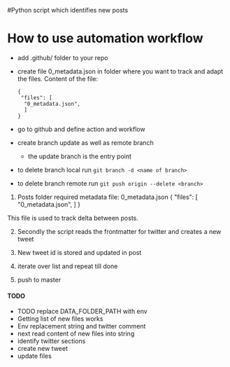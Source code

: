 #Python script which identifies new posts

# How to use automation workflow
- add .github/ folder to your repo
- create file 0_metadata.json in folder where you want to track and adapt the files. Content of the file:
  ```
  {
   "files": [
    "0_metadata.json",
    ]
  }
  ```
- go to github and define action and workflow
- create branch update as well as remote branch
  - the update branch is the entry point

- to delete branch local run `git branch -d <name of branch>`
- to delete branch remote run `git push origin --delete <branch>`

1.  Posts folder required metadata file:
  0_metadata.json
  {
   "files": [
    "0_metadata.json",
    ]
  }

  This file is used to track delta between posts.

2. Secondly the script reads the frontmatter for twitter and creates a new tweet

3. New tweet id is stored and updated in post

4. iterate over list and repeat till done

5. push to master

#### TODO
- TODO replace DATA_FOLDER_PATH with env
- Getting list of new files works
- Env replacement string and twitter comment
- next read content of new files into string
- identify twitter sections
- create new tweet
- update files
